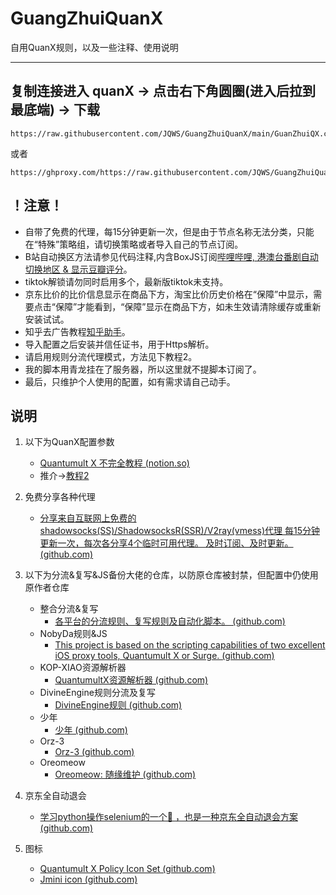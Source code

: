 # GuangZhuiQuanX

自用QuanX规则，以及一些注释、使用说明

------

## **复制连接进入 quanX -> 点击右下角圆圈(进入后拉到最底端) -> 下载**
``` url
https://raw.githubusercontent.com/JQWS/GuangZhuiQuanX/main/GuanZhuiQX.conf
```
或者
``` url
https://ghproxy.com/https://raw.githubusercontent.com/JQWS/GuangZhuiQuanX/main/GuanZhuiQX.conf
```

## **！注意！**
   - 自带了免费的代理，每15分钟更新一次，但是由于节点名称无法分类，只能在“特殊”策略组，请切换策略或者导入自己的节点订阅。
   - B站自动换区方法请参见代码注释,内含BoxJS订阅[哔哩哔哩, 港澳台番剧自动切换地区 & 显示豆瓣评分](https://raw.githubusercontent.com/NobyDa/Script/master/Surge/JS/Bili_Auto_Regions.js)。
   - tiktok解锁请勿同时启用多个，最新版tiktok未支持。
   - 京东比价的比价信息显示在商品下方，淘宝比价历史价格在“保障”中显示，需要点击“保障”才能看到，“保障”显示在商品下方，如未生效请清除缓存或重新安装试试。
   - 知乎去广告教程[知乎助手](https://github.com/JQWS/ios_rule_script/tree/master/script/zhihu)。
   - 导入配置之后安装并信任证书，用于Https解析。
   - 请启用规则分流代理模式，方法见下教程2。
   - 我的脚本用青龙挂在了服务器，所以这里就不提脚本订阅了。
   - 最后，只维护个人使用的配置，如有需求请自己动手。

## **说明**
1. 以下为QuanX配置参数

   - [Quantumult X 不完全教程 (notion.so)](https://www.notion.so/Quantumult-X-1d32ddc6e61c4892ad2ec5ea47f00917)
   - 推介->[教程2](https://xtrojan.cc/client/quantumult-x.html)

2. 免费分享各种代理

   - [分享来自互联网上免费的shadowsocks(SS)/ShadowsocksR(SSR)/V2ray(vmess)代理 每15分钟更新一次，每次各分享4个临时可用代理。 及时订阅、及时更新。 (github.com)](https://github.com/JQWS/free_proxy_ss)

3. 以下为分流&复写&JS备份大佬的仓库，以防原仓库被封禁，但配置中仍使用原作者仓库

   - 整合分流&复写
      - [各平台的分流规则、复写规则及自动化脚本。 (github.com)](https://github.com/JQWS/ios_rule_script)
   - NobyDa规则&JS
      - [This project is based on the scripting capabilities of two excellent iOS proxy tools, Quantumult X or Surge. (github.com)](https://github.com/JQWS/Script)
   - KOP-XIAO资源解析器
     - [QuantumultX资源解析器 (github.com)](https://github.com/JQWS/QuantumultX)
   - DivineEngine规则分流及复写
     -  [DivineEngine规则 (github.com)](https://github.com/JQWS/Profiles/tree/master)
   - 少年
     - [少年 (github.com)](https://github.com/JQWS/QuanX)
   - Orz-3
     - [Orz-3 (github.com)](https://github.com/JQWS/QuantumultX-1)
   - Oreomeow
     - [Oreomeow: 随缘维护 (github.com)](https://github.com/JQWS/QuanX-1)

4. 京东全自动退会

   - [学习python操作selenium的一个🌰 ，也是一种京东全自动退会方案 (github.com)](https://github.com/JQWS/JDMemberCloseAccount)

5. 图标

   - [Quantumult X Policy Icon Set (github.com)](https://github.com/JQWS/Qure)
   - [Jmini icon (github.com)](https://github.com/JQWS/mini)
